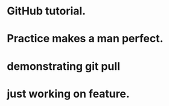 # GitHub tutorial.

# Practice makes a man perfect.

# demonstrating git pull

# just working on feature.
